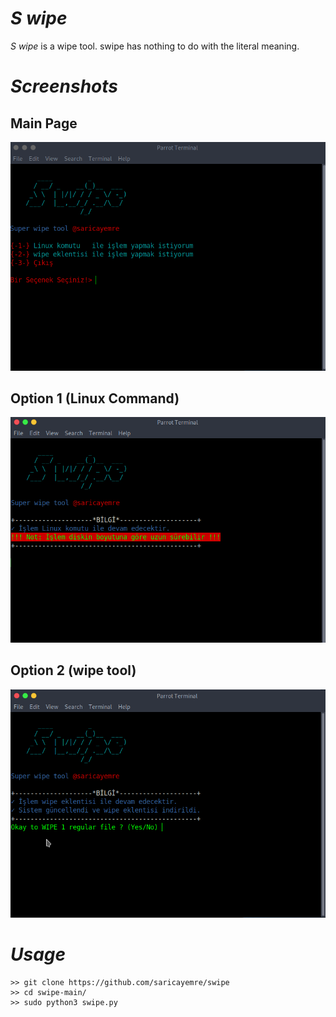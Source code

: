 # _S wipe_
_S wipe_ is a wipe tool. swipe has nothing to do with the literal meaning.

# _Screenshots_

## Main Page
![main_page](https://github.com/saricayemre/swipe/blob/main/resimler/0.png?raw=true)

## Option 1 (Linux Command)

![option1](https://github.com/saricayemre/swipe/blob/main/resimler/1.png?raw=true)

## Option 2 (wipe tool)

![option2](https://github.com/saricayemre/swipe/blob/main/resimler/2.png?raw=true)

# _Usage_

```
>> git clone https://github.com/saricayemre/swipe
>> cd swipe-main/
>> sudo python3 swipe.py
```
